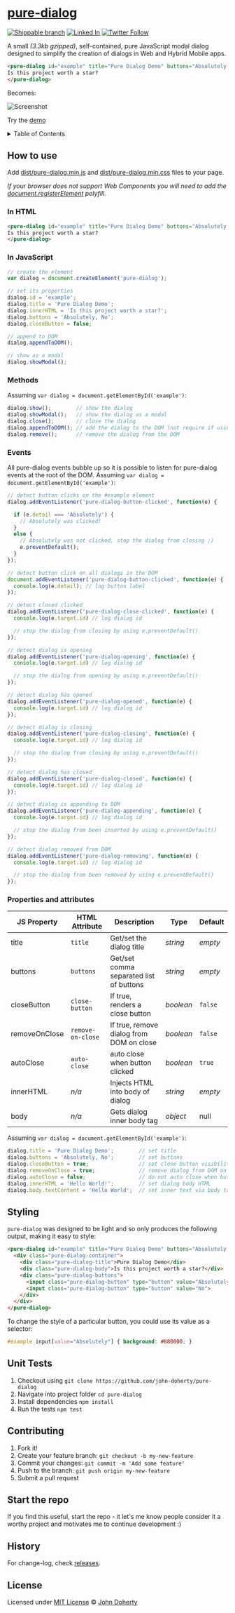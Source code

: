 # [pure-dialog](https://codepen.io/anon/pen/bRrbMe)

[![Shippable branch](https://img.shields.io/shippable/594ab4e4febbde0700daa804/master.svg)](https://app.shippable.com/projects/594ab4e4febbde0700daa804)
[![Linked In](https://img.shields.io/badge/Linked-In-blue.svg)](https://www.linkedin.com/in/john-i-doherty)
 [![Twitter Follow](https://img.shields.io/twitter/follow/CambridgeMVP.svg?style=social&label=Twitter&style=plastic)](https://twitter.com/CambridgeMVP)

A small _(3.3kb gzipped)_, self-contained, pure JavaScript modal dialog designed to simplify the creation of dialogs in Web and Hybrid Mobile apps.

```html
<pure-dialog id="example" title="Pure Dialog Demo" buttons="Absolutely, No">
Is this project worth a star?
</pure-dialog>
```

Becomes:

![Screenshot](/docs/screenshot.png)

Try the [demo](https://codepen.io/anon/pen/bRrbMe)

<details>
  <summary>Table of Contents</summary>
  <ul>
    <li><a href="#how-to-use">How to use</a></li>
    <ul>
      <li><a href="#in-html">In HTML</a></li>
      <li><a href="#in-javascript">In JavaScript</a></li>
      <li><a href="#methods">Methods</a></li>
      <li><a href="#events">Events</a></li>
      <li><a href="#properties-and-attributes">Properties and attributes</a></li>
      <li><a href="#styling">Styling</a></li>
    </ul>
    <li><a href="#unit-tests">Unit Tests</a></li>
    <li><a href="#contributing">Contributing</a></li>
    <li><a href="#star-the-repo">Start the repo</a></li>
    <li><a href="#history">History</a></li>
    <li><a href="#license">License</a></li>
</details>

## How to use

Add  [dist/pure-dialog.min.js](dist/pure-dialog.min.js) and [dist/pure-dialog.min.css](dist/pure-dialog.min.css) files to your page.

_If your browser does not support Web Components you will need to add the  [document.registerElement](polyfills/document-register-element.js) polyfill._

### In HTML

```html
<pure-dialog id="example" title="Pure Dialog Demo" buttons="Absolutely, No">
Is this project worth a star?
</pure-dialog>
```

### In JavaScript

```js
// create the element
var dialog = document.createElement('pure-dialog');

// set its properties
dialog.id = 'example';
dialog.title = 'Pure Dialog Demo';
dialog.innerHTML = 'Is this project worth a star?';
dialog.buttons = 'Absolutely, No';
dialog.closeButton = false;

// append to DOM
dialog.appendToDOM();

// show as a modal
dialog.showModal();
```

### Methods

Assuming `var dialog = document.getElementById('example')`:

```js
dialog.show();        // show the dialog
dialog.showModal();   // show the dialog as a modal
dialog.close();       // close the dialog
dialog.appendToDOM(); // add the dialog to the DOM (not require if using HTML literal)
dialog.remove();      // remove the dialog from the DOM
```

### Events

All pure-dialog events bubble up so it is possible to listen for pure-dialog events at the root of the DOM. Assuming `var dialog = document.getElementById('example')`:

```js
// detect button clicks on the #example element
dialog.addEventListener('pure-dialog-button-clicked', function(e) {

  if (e.detail === 'Absolutely') {
    // Absolutely was clicked!
  }
  else {
    // Absolutely was not clicked, stop the dialog from closing ;)
    e.preventDefault();
  }
});

// detect button click on all dialogs in the DOM
document.addEventListener('pure-dialog-button-clicked', function(e) {
  console.log(e.detail); // log button label
});

// detect closed clicked
dialog.addEventListener('pure-dialog-close-clicked', function(e) {
  console.log(e.target.id) // log dialog id

  // stop the dialog from closing by using e.preventDefault()
});

// detect dialog is opening
dialog.addEventListener('pure-dialog-opening', function(e) {
  console.log(e.target.id) // log dialog id

  // stop the dialog from opening by using e.preventDefault()
});

// detect dialog has opened
dialog.addEventListener('pure-dialog-opened', function(e) {
  console.log(e.target.id) // log dialog id
});

// detect dialog is closing
dialog.addEventListener('pure-dialog-closing', function(e) {
  console.log(e.target.id) // log dialog id

  // stop the dialog from closing by using e.preventDefault()
});

// detect dialog has closed
dialog.addEventListener('pure-dialog-closed', function(e) {
  console.log(e.target.id) // log dialog id
});

// detect dialog is appending to DOM
dialog.addEventListener('pure-dialog-appending', function(e) {
  console.log(e.target.id) // log dialog id

  // stop the dialog from been inserted by using e.preventDefault()
});

// detect dialog removed from DOM
dialog.addEventListener('pure-dialog-removing', function(e) {
  console.log(e.target.id) // log dialog id

  // stop the dialog from been removed by using e.preventDefault()
});
```

### Properties and attributes

JS Property    | HTML Attribute    | Description                              | Type      | Default
-------------- | ----------------- | ---------------------------------------- | --------- | --------
title          | `title`           | Get/set the dialog title                 | _string_  | _empty_
buttons        | `buttons`         | Get/set comma separated list of buttons  | _string_  | _empty_
closeButton    | `close-button`    | If true, renders a close button          | _boolean_ | `false`
removeOnClose  | `remove-on-close` | If true, remove dialog from DOM on close | _boolean_ | `false`
autoClose      | `auto-close`      | auto close when button clicked           | _boolean_ | `true`
innerHTML      | _n/a_             | Injects HTML into body of dialog         | _string_  | _empty_
body           | _n/a_             | Gets dialog inner body tag               | _object_  | null

Assuming `var dialog = document.getElementById('example')`:

```js
dialog.title = 'Pure Dialog Demo';        // set title
dialog.buttons = 'Absolutely, No';        // set buttons
dialog.closeButton = true;                // set close button visibility
dialog.removeOnClose = true;              // remove dialog from DOM on close
dialog.autoClose = false;                 // do not auto close when button clicked
dialog.innerHTML = 'Hello World!';        // set dialog body HTML
dialog.body.textContent = 'Hello World';  // set inner text via body tag
```

## Styling

`pure-dialog` was designed to be light and so only produces the following output, making it easy to style:

```html
<pure-dialog id="example" title="Pure Dialog Demo" buttons="Absolutely, No">
  <div class="pure-dialog-container">
    <div class="pure-dialog-title">Pure Dialog Demo</div>
    <div class="pure-dialog-body">Is this project worth a star?</div>
    <div class="pure-dialog-buttons">
      <input class="pure-dialog-button" type="button" value="Absolutely">
      <input class="pure-dialog-button" type="button" value="No">
    </div>
  </div>
</pure-dialog>
```

To change the style of a particular button, you could use its value as a selector:

```css
#example input[value="Absolutely"] { background: #880000; }
```

## Unit Tests

1. Checkout using `git clone https://github.com/john-doherty/pure-dialog`
2. Navigate into project folder `cd pure-dialog`
3. Install dependencies `npm install`
4. Run the tests `npm test`

## Contributing

1. Fork it!
2. Create your feature branch: `git checkout -b my-new-feature`
3. Commit your changes: `git commit -m 'Add some feature'`
4. Push to the branch: `git push origin my-new-feature`
5. Submit a pull request

## Start the repo

If you find this useful, start the repo - it let's me know people consider it a worthy project and motivates me to continue development :)

## History

For change-log, check [releases](https://github.com/john-doherty/pure-dialog/releases).

## License

Licensed under [MIT License](LICENSE) &copy; [John Doherty](http://www.johndoherty.info)